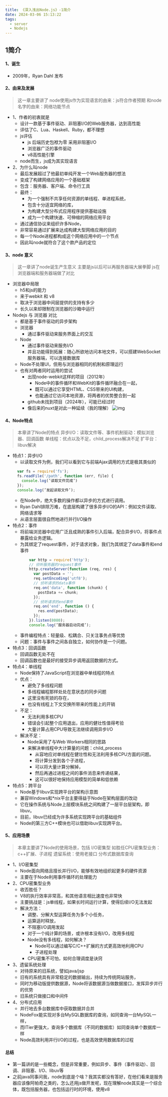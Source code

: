 ```yaml
---
title: 《深入浅出Node.js》-1简介
date: 2024-03-06 15:13:22
tags:
  - server
  - Nodejs
---
```

## 1简介
#### 1、诞生
- 2009年，Ryan Dahl 发布

#### 2、由来及发展
> 这一章主要讲了
> node使用js作为实现语言的由来：js符合作者预期
> 和node名字的由来：网络功能节点
- 1、作者的初衷就是
  - 设计一款基于事件驱动、非阻塞I/O的Web服务器，达到高性能
  - 评估了C、Lua、Haskell、Ruby，都不理想
  - js评估
    - js 后端历史包袱为零 采用非阻塞I/O
    - 浏览器广泛的事件驱动
    - v8高性能引擎
  - node而生，js成为其实现语言
- 2、为什么叫node
  - 最后发展超过了他最初单纯开发一个Web服务器的想法
  - 变成了构建网络应用的一个基础框架
  - 包含：服务器、客户端、命令行工具
  - 最终：
    - 为一个强制不共享任何资源的单线程、单进程系统，
    - 包含十分适宜网络的库，
    - 为构建大型分布式应用程序提供基础设施
    - 成为一个构建快速、可伸缩的网络应用平台
  - 通过通信协议来组织许多Node，
  - 非常容易通过扩展来达成构建大型网络应用的目的
  - 每一个Node进程都构成这个网络应用中的一个节点
  - 因此叫node就符合了这个款产品的定位


#### 3、node 意义
> 这一章讲了node诞生产生意义
> 主要是js以后可以再服务器端大展拳脚
> js在浏览器端和服务器端做了对比
- 浏览器中局限
  - h5和js的能力
  - 来于webkit 和 v8
  - 取决于浏览器中间层提供的支持有多少
  - 长久以来却限制在浏览器的沙箱中运行
- Nodejs 与 浏览器 对比
  - 都是基于事件驱动的异步架构
  - 浏览器
    - 通过事件驱动来服务界面上的交互
  - Node
    - 通过事件驱动来服务I/O
    - 并且功能得到拓展：随心所欲地访问本地文件，可以搭建WebSocket服务器端，可以连接数据库
  - Node不处理UI，但用与浏览器相同的机制和原理运行
  - 也有对两者同时运用的尝试
    - 出现node-webkit这样的项目（2012年）
      - Node中的事件循环和WebKit的事件循环融合在一起，
      - 既可以通过它享受HTML、CSS带来的UI构建，
      - 也能通过它访问本地资源，将两者的优势整合到一起
    - github未找到项目（2024年），可能已经过时
    - 像后来的nuxt是对此一种延续（我的理解）
![img](https://res.weread.qq.com/wrepub/epub_26211935_3)


#### 4、Node特点
> 本章讲了Node的特点
> 异步I/O：读取文件等、事件机制驱动：模拟浏览器、回调函数
> 单线程：优点以及不足，child_process解决不足
> 扩平台：libuv解决
- 特点1：异步I/O
  - 以读取文件为例，我们可以看到它与前端Ajax调用的方式是极其类似的
  ```js
    var fs = require('fs');
    fs.readFile('/path', function (err, file) {
      console.log(’读取文件完成’)
    });
    console.log(’发起读取文件’);
  ```
  - 在Node中，绝大多数的操作都以异步的方式进行调用。
  - Ryan Dahl排除万难，在底层构建了很多异步I/O的API：例如文件读取、网络请求等
  - 从语言层面很自然地进行并行I/O操作
- 特点2：事件
  - 将前端浏览器中应用广泛且成熟的事件引入后端，配合异步I/O，将事件点暴露给业务逻辑。
  - 为其绑定了request事件，对于请求对象，我们为其绑定了data事件和end事件
    ```js
        var http = require('http');
        // 侦听服务器的request事件
        http.createServer(function (req, res) {
          var postData = '';
          req.setEncoding('utf8');
          // 侦听请求的data事件
          req.on('data', function (chunk) {
            postData += chunk;
          });
          // 侦听请求的end事件
          req.on('end', function () {
            res.end(postData);
          });
        }).listen(8080);
        console.log(’服务器启动完成’);
    ```
  - 事件编程特点：轻量级、松耦合、只关注事务点等优势
  - 问题：事件与事件之间各自独立，如何协作是一个问题。
- 特点3：回调函数
  - 回调函数无处不在
  - 回调函数也是最好的接受异步调用返回数据的方式。
- 特点4：单线程
  - Node保持了JavaScript在浏览器中单线程的特点
  - 优点：
    - 避免了多线程问题
    - 多线程编程那样处处在意状态的同步问题
    - 这里没有死锁的存在，
    - 也没有线程上下文交换所带来的性能上的开销
  - 不足：
    - 无法利用多核CPU
    - 错误会引起整个应用退出，应用的健壮性值得考验
    - 大量计算占用CPU导致无法继续调用异步I/O
  - 解决不足：
    - Node采用了与Web Workers相同的思路
    - 来解决单线程中大计算量的问题：child_process
      - 从容地应对单线程在健壮性和无法利用多核CPU方面的问题。
      - 将计算分发到各个子进程，
      - 可以将大量计算分解掉，
      - 然后再通过进程之间的事件消息来传递结果，
      - 这可以很好地保持应用模型的简单和低依赖
- 特点5：跨平台
  - Node基于libuv实现跨平台的架构示意图
  - 兼容Windows和*nix平台主要得益于Node在架构层面的改动
  - 它在操作系统与Node上层模块系统之间构建了一层平台层架构，即libuv。
  - 目前，libuv已经成为许多系统实现跨平台的基础组件
  - Node的第三方C++模块也可以借助libuv实现跨平台。
  

#### 5、应用场景
> 本章主要讲了Node的使用场景，包括
> I/O密集型
> 如胜任CPU密集型业务：c++扩展、子进程
> 遗留系统：使用老接口
> 分布式数据库查询
-  1、I/O密集型
   -  Node面向网络且擅长并行I/O，能够有效地组织起更多的硬件资源
   -  主要在于Node利用事件循环的处理能力
-  2、CPU密集型业务
   -  收否胜任？
   -  V8的执行效率非常高，和其他语言相比速度也非常快
   -  主要挑战是：js单线程，如果长时间运行计算，使得后续I/O无法发起
   -  解决方法：
      -  调整、分解大型运算任务为多个小任务，
      -  运算适时释放，
      -  不阻塞I/O调用发起
      -  对于一个纯计算的场景，或许根本没有I/O，改用多线程
      -  Node没有多线程，如何解决？
         -  Node可以通过编写C/C++扩展的方式更高效地利用CPU
         -  子进程处理
      -  CPU密集不可怕，如何合理调度是诀窍
-  3、遗留系统处理
   -  对待原来的旧系统，譬如java/jsp
   -  旧有的系统具有非常稳定的数据输出，持续为传统网站服务，
   -  同时为移动版提供数据源，Node将该数据源当做数据接口，发挥异步并行的优势
   -  旧系统只做接口和中间件
-  4、分布式应用
   -  并行地去多台数据库中获取数据并合并
   -  NodeFox能实现对多台MySQL数据库的查询，如同查询一台MySQL一样，
   -  而ITier更强大，查询多个数据库（不同的数据库）如同查询单个数据库一样
   -  Node高效利用并行I/O的过程，也是高效使用数据库的过程




#### 总结
- 第一篇讲的是一些概念，但是非常重要，例如异步、事件（事件驱动）、回调、非阻塞、I/O、libuv等
- 之前java同事问我，node到底是个啥？我其实都没有答好，在他们看来是服务器应该像阿帕奇之类的，怎么还用js做开发呢，现在理解node其实是一个综合体，既包括服务器，也包括运行时的环境，使用v8
